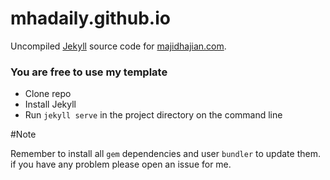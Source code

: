 # mhadaily.github.io

Uncompiled [Jekyll](//jekyllrb.com) source code for [majidhajian.com](//majidhajian.com).

### You are free to use my template

* Clone repo
* Install Jekyll
* Run `jekyll serve` in the project directory on the command line

#Note

Remember to install all `gem` dependencies and user `bundler` to update them. if you have any problem please open an issue for me. 
